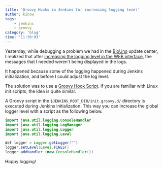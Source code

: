 ```yaml
---
title: 'Groovy Hooks in Jenkins for increasing logging level'
author: kinow
tags:
    - jenkins
    - groovy
category: 'blog'
time: '11:30:03'
---
```


Yesterday, while debugging a problem we had in the [BioUno](http://biouno.org) update center, 
I realized that after [increasing the logging level in the WEB interface](https://wiki.jenkins-ci.org/display/JENKINS/Logging), 
the messages that I needed weren't being displayed in the logs.

It happened because some of the logging happened during Jenkins initialization, and before I could adjust the log level.

The solution was to use a [Groovy Hook Script](https://wiki.jenkins-ci.org/display/JENKINS/Groovy+Hook+Script). 
If you are familiar with Linux init scripts, the idea is quite similar. 

A Groovy script in the `$JENKINS_ROOT_DIR/init.groovy.d/` directory is executed during
Jenkins initialization. This way you can increase the global logger level with a script
as the following below.

```java
import java.util.logging.ConsoleHandler
import java.util.logging.LogManager
import java.util.logging.Logger
import java.util.logging.Level

def logger = Logger.getLogger("")
logger.setLevel(Level.FINEST)
logger.addHandler (new ConsoleHandler())
```

Happy logging!
